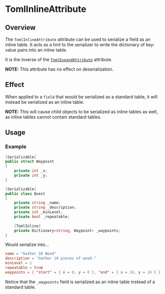 # TomlInlineAttribute

## Overview

The `TomlInlineAttribute` attribute can be used to serialize a field as an inline table.
It acts as a hint to the serializer to write the dictionary of key-value pairs into an inline table.

It is the inverse of the [`TomlExpandAttribute`](toml-expand-attribute.md) attribute.

**NOTE:** This attribute has no effect on deserialization.

## Effect

When applied to a `field` that would be serialized as a standard table, it will instead be serialized as an inline table.

**NOTE:** This will cause child objects to be serialized as inline tables as well, as inline tables cannot contain standard tables.

## Usage

### Example

```csharp
[Serializable]
public struct Waypoint
{
    private int _x;
    private int _y;
}

[Serializable]
public class Quest
{
    private string _name;
    private string _description;
    private int _minLevel;
    private bool _repeatable;
    
    [TomlInline]
    private Dictionary<string, Waypoint> _waypoints;
}
```

Would serialize into...

```toml
name = "Gather 10 Wood"
description = "Gather 10 pieces of wood."
minLevel = 1
repeatable = true
waypoints = { "start" = { x = 0, y = 0 }, "end" = { x = 10, y = 10 } }
```

Notice that the `_waypoints` field is serialized as an inline table instead of a standard table.
